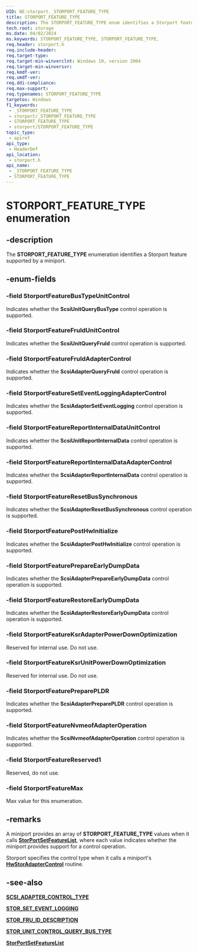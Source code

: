 ```yaml
---
UID: NE:storport._STORPORT_FEATURE_TYPE
title: STORPORT_FEATURE_TYPE
description: The STORPORT_FEATURE_TYPE enum identifies a Storport feature supported by a miniport.
tech.root: storage
ms.date: 04/02/2024
ms.keywords: STORPORT_FEATURE_TYPE, STORPORT_FEATURE_TYPE,
req.header: storport.h
req.include-header: 
req.target-type: 
req.target-min-winverclnt: Windows 10, version 2004
req.target-min-winversvr: 
req.kmdf-ver: 
req.umdf-ver: 
req.ddi-compliance: 
req.max-support: 
req.typenames: STORPORT_FEATURE_TYPE
targetos: Windows
f1_keywords:
 - _STORPORT_FEATURE_TYPE
 - storport/_STORPORT_FEATURE_TYPE
 - STORPORT_FEATURE_TYPE
 - storport/STORPORT_FEATURE_TYPE
topic_type:
 - apiref
api_type:
 - HeaderDef
api_location:
 - storport.h
api_name:
 - _STORPORT_FEATURE_TYPE
 - STORPORT_FEATURE_TYPE
---
```


# STORPORT_FEATURE_TYPE enumeration

## -description

The **STORPORT_FEATURE_TYPE** enumeration identifies a Storport feature supported by a miniport.

## -enum-fields

### -field StorportFeatureBusTypeUnitControl

Indicates whether the **ScsiUnitQueryBusType** control operation is supported.

### -field StorportFeatureFruIdUnitControl

Indicates whether the **ScsiUnitQueryFruId** control operation is supported.

### -field StorportFeatureFruIdAdapterControl

Indicates whether the **ScsiAdapterQueryFruId** control operation is supported.

### -field StorportFeatureSetEventLoggingAdapterControl

Indicates whether the **ScsiAdapterSetEventLogging** control operation is supported.

### -field StorportFeatureReportInternalDataUnitControl

Indicates whether the **ScsiUnitReportInternalData** control operation is supported.

### -field StorportFeatureReportInternalDataAdapterControl

Indicates whether the **ScsiAdapterReportInternalData** control operation is supported.

### -field StorportFeatureResetBusSynchronous

Indicates whether the **ScsiAdapterResetBusSynchronous** control operation is supported.

### -field StorportFeaturePostHwInitialize

Indicates whether the **ScsiAdapterPostHwInitialize** control operation is supported.

### -field StorportFeaturePrepareEarlyDumpData

Indicates whether the **ScsiAdapterPrepareEarlyDumpData** control operation is supported.

### -field StorportFeatureRestoreEarlyDumpData

Indicates whether the **ScsiAdapterRestoreEarlyDumpData** control operation is supported.

### -field StorportFeatureKsrAdapterPowerDownOptimization

Reserved for internal use. Do not use.

### -field StorportFeatureKsrUnitPowerDownOptimization

Reserved for internal use. Do not use.

### -field StorportFeaturePreparePLDR

Indicates whether the **ScsiAdapterPreparePLDR** control operation is supported.

### -field StorportFeatureNvmeofAdapterOperation

Indicates whether the **ScsiNvmeofAdapterOperation** control operation is supported.

### -field StorportFeatureReserved1

Reserved, do not use.

### -field StorportFeatureMax

Max value for this enumeration.

## -remarks

A miniport provides an array of **STORPORT_FEATURE_TYPE** values when it calls [**StorPortSetFeatureList**](nf-storport-storportsetfeaturelist.md), where each value indicates whether the miniport provides support for a control operation.

Storport specifies the control type when it calls a miniport's [**HwStorAdapterControl**](nc-storport-hw_adapter_control.md) routine.

## -see-also

[**SCSI_ADAPTER_CONTROL_TYPE**](ne-storport-scsi_adapter_control_type.md)

[**STOR_SET_EVENT_LOGGING**](ns-storport-stor_set_event_logging.md)

[**STOR_FRU_ID_DESCRIPTION**](ns-storport-stor_fru_id_description.md)

[**STOR_UNIT_CONTROL_QUERY_BUS_TYPE**](ns-storport-stor_unit_control_query_bus_type.md)

[**StorPortSetFeatureList**](nf-storport-storportsetfeaturelist.md)
